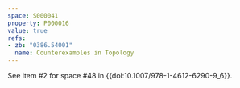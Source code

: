 ```yaml
---
space: S000041
property: P000016
value: true
refs:
- zb: "0386.54001"
  name: Counterexamples in Topology
---
```


See item #2 for space #48 in {{doi:10.1007/978-1-4612-6290-9_6}}.
